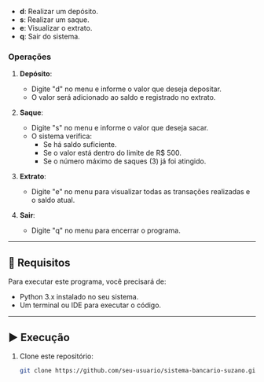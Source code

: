 
- **d**: Realizar um depósito.
- **s**: Realizar um saque.
- **e**: Visualizar o extrato.
- **q**: Sair do sistema.

### Operações

1. **Depósito**:
   - Digite "d" no menu e informe o valor que deseja depositar.
   - O valor será adicionado ao saldo e registrado no extrato.

2. **Saque**:
   - Digite "s" no menu e informe o valor que deseja sacar.
   - O sistema verifica:
     - Se há saldo suficiente.
     - Se o valor está dentro do limite de R$ 500.
     - Se o número máximo de saques (3) já foi atingido.

3. **Extrato**:
   - Digite "e" no menu para visualizar todas as transações realizadas e o saldo atual.

4. **Sair**:
   - Digite "q" no menu para encerrar o programa.

---

## 🔧 Requisitos

Para executar este programa, você precisará de:

- Python 3.x instalado no seu sistema.
- Um terminal ou IDE para executar o código.

---

## ▶️ Execução

1. Clone este repositório:
   ```bash
   git clone https://github.com/seu-usuario/sistema-bancario-suzano.git
